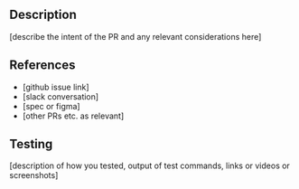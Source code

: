 ## Description

[describe the intent of the PR and any relevant considerations here]

## References
- [github issue link]
- [slack conversation]
- [spec or figma]
- [other PRs etc. as relevant]

## Testing

[description of how you tested, output of test commands, links or videos or screenshots]
